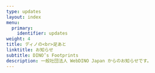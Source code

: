 ```yaml
---
type: updates
layout: index
menu:
  primary:
    identifier: updates
weight: 4
title: ディノの<br>足あと
linktitle: お知らせ
subtitle: DINO’s Footprints
description: 一般社団法人 WebDINO Japan からのお知らせです。
---
```


